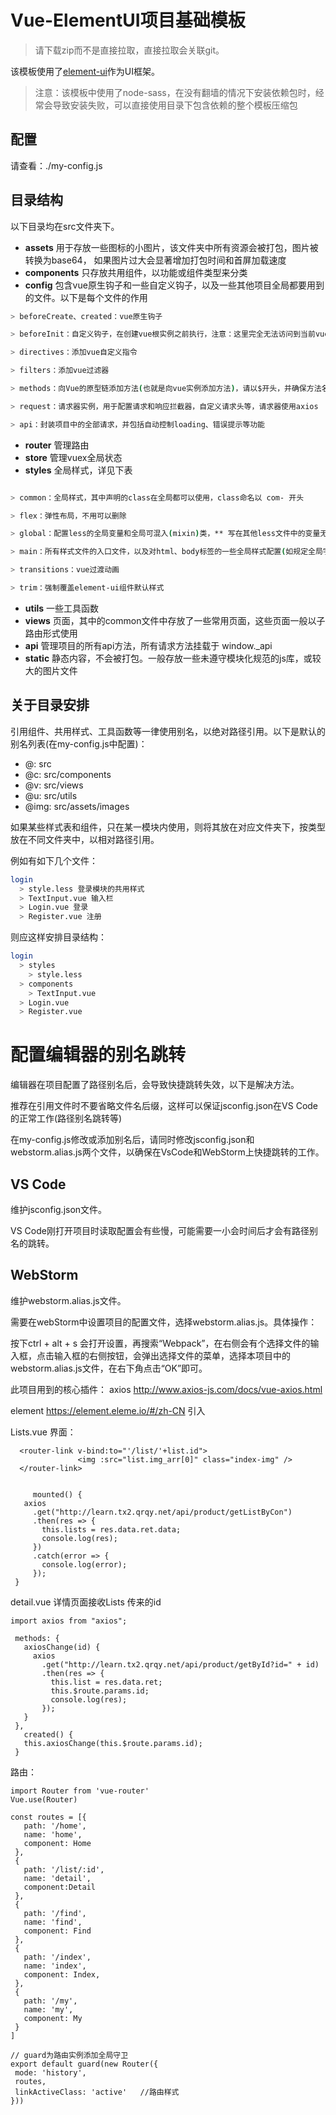 # Vue-ElementUI项目基础模板

> 请下载zip而不是直接拉取，直接拉取会关联git。

该模板使用了[element-ui](https://element.eleme.cn/#/)作为UI框架。

> 注意：该模板中使用了node-sass，在没有翻墙的情况下安装依赖包时，经常会导致安装失败，可以直接使用目录下包含依赖的整个模板压缩包

## 配置

请查看：./my-config.js

## 目录结构

以下目录均在src文件夹下。

* __assets__ 用于存放一些图标的小图片，该文件夹中所有资源会被打包，图片被转换为base64，
             如果图片过大会显著增加打包时间和首屏加载速度
* __components__ 只存放共用组件，以功能或组件类型来分类
* __config__ 包含vue原生钩子和一些自定义钩子，以及一些其他项目全局都要用到的文件。以下是每个文件的作用

``` bash
> beforeCreate、created：vue原生钩子

> beforeInit：自定义钩子，在创建vue根实例之前执行，注意：这里完全无法访问到当前vue实例，因为还没有创建

> directives：添加vue自定义指令

> filters：添加vue过滤器

> methods：向Vue的原型链添加方法(也就是向vue实例添加方法)，请以$开头，并确保方法名没有被占用

> request：请求器实例，用于配置请求和响应拦截器，自定义请求头等，请求器使用axios

> api：封装项目中的全部请求，并包括自动控制loading、错误提示等功能

```

* __router__ 管理路由
* __store__ 管理vuex全局状态
* __styles__ 全局样式，详见下表

``` bash

> common：全局样式，其中声明的class在全局都可以使用，class命名以 com- 开头

> flex：弹性布局，不用可以删除

> global：配置less的全局变量和全局可混入(mixin)类，** 写在其他less文件中的变量无法在全局使用 **

> main：所有样式文件的入口文件，以及对html、body标签的一些全局样式配置(如规定全局字体、文字大小等)

> transitions：vue过渡动画

> trim：强制覆盖element-ui组件默认样式
```

* __utils__ 一些工具函数
* __views__ 页面，其中的common文件中存放了一些常用页面，这些页面一般以子路由形式使用
* __api__ 管理项目的所有api方法，所有请求方法挂载于 window._api
* __static__ 静态内容，不会被打包。一般存放一些未遵守模块化规范的js库，或较大的图片文件

## 关于目录安排

引用组件、共用样式、工具函数等一律使用别名，以绝对路径引用。以下是默认的别名列表(在my-config.js中配置)：

* @: src
* @c: src/components
* @v: src/views
* @u: src/utils
* @img: src/assets/images


如果某些样式表和组件，只在某一模块内使用，则将其放在对应文件夹下，按类型放在不同文件夹中，以相对路径引用。

例如有如下几个文件：

``` bash
login
  > style.less 登录模块的共用样式
  > TextInput.vue 输入栏
  > Login.vue 登录
  > Register.vue 注册
```

则应这样安排目录结构：

``` bash
login
  > styles
    > style.less
  > components
    > TextInput.vue
  > Login.vue
  > Register.vue
```

# 配置编辑器的别名跳转

编辑器在项目配置了路径别名后，会导致快捷跳转失效，以下是解决方法。

推荐在引用文件时不要省略文件名后缀，这样可以保证jsconfig.json在VS Code的正常工作(路径别名跳转等)

在my-config.js修改或添加别名后，请同时修改jsconfig.json和webstorm.alias.js两个文件，以确保在VsCode和WebStorm上快捷跳转的工作。

## VS Code

维护jsconfig.json文件。

VS Code刚打开项目时读取配置会有些慢，可能需要一小会时间后才会有路径别名的跳转。

## WebStorm

维护webstorm.alias.js文件。

需要在webStorm中设置项目的配置文件，选择webstorm.alias.js。具体操作：

按下ctrl + alt + s 会打开设置，再搜索“Webpack”，在右侧会有个选择文件的输入框，点击输入框的右侧按钮，会弹出选择文件的菜单，选择本项目中的webstorm.alias.js文件，在右下角点击“OK”即可。


此项目用到的核心插件：
 axios  http://www.axios-js.com/docs/vue-axios.html
 
 
 element   https://element.eleme.io/#/zh-CN
 引入
 
 Lists.vue 界面：
 ```
   <router-link v-bind:to="'/list/'+list.id">
                <img :src="list.img_arr[0]" class="index-img" />
   </router-link>
   

 ```
 
 ```
      mounted() {
    axios
      .get("http://learn.tx2.qrqy.net/api/product/getListByCon")
      .then(res => {
        this.lists = res.data.ret.data;
        console.log(res);
      })
      .catch(error => {
        console.log(error);
      });
  }
 ```
 detail.vue  详情页面接收Lists 传来的id
 ```
 import axios from "axios";
 
  methods: {
    axiosChange(id) {
      axios
        .get("http://learn.tx2.qrqy.net/api/product/getById?id=" + id)
        .then(res => {
          this.list = res.data.ret;
          this.$route.params.id;
          console.log(res);
        });
    }
  },
    created() {
    this.axiosChange(this.$route.params.id);
  }
 ```
 路由：
 ```
 import Router from 'vue-router'
 Vue.use(Router)
 ```
 
 ```
 const routes = [{
    path: '/home',
    name: 'home',
    component: Home
  },
  {
    path: '/list/:id',
    name: 'detail',
    component:Detail
  },
  {
    path: '/find',
    name: 'find',
    component: Find
  },
  {
    path: '/index',
    name: 'index',
    component: Index,
  },
  {
    path: '/my',
    name: 'my',
    component: My
  }
]
 ```
 
 ```
 // guard为路由实例添加全局守卫
export default guard(new Router({
  mode: 'history',
  routes,
  linkActiveClass: 'active'   //路由样式
}))
 ```
 

